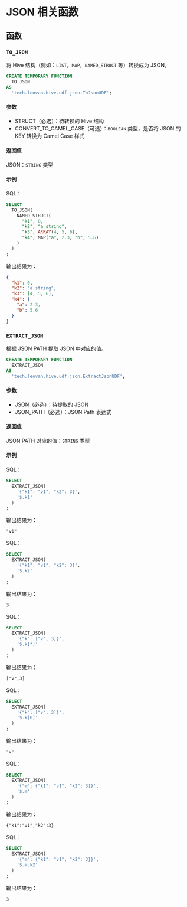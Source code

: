 # JSON 相关函数

## 函数

### `TO_JSON`

将 Hive 结构（例如：`LIST`，`MAP`，`NAMED_STRUCT` 等）转换成为 JSON。

```sql
CREATE TEMPORARY FUNCTION
  TO_JSON
AS
  'tech.leovan.hive.udf.json.ToJsonUDF';
```

#### 参数

- STRUCT（必选）：待转换的 Hive 结构
- CONVERT_TO_CAMEL_CASE（可选）：`BOOLEAN` 类型，是否将 JSON 的 KEY 转换为 Camel Case 样式

#### 返回值

JSON：`STRING` 类型

#### 示例

SQL：

```sql
SELECT
  TO_JSON(
    NAMED_STRUCT(
      "k1", 0,
      "k2", "a string",
      "k3", ARRAY(4, 5, 6),
      "k4", MAP("a", 2.3, "b", 5.6)
    )
  )
;
```

输出结果为：

```json
{
  "k1": 0,
  "k2": "a string",
  "k3": [4, 5, 6],
  "k4": {
    "a": 2.3,
    "b": 5.6
  }
}
```

### `EXTRACT_JSON`

根据 JSON PATH 提取 JSON 中对应的值。

```sql
CREATE TEMPORARY FUNCTION
  EXTRACT_JSON
AS
  'tech.leovan.hive.udf.json.ExtractJsonUDF';
```

#### 参数
- JSON（必选）：待提取的 JSON
- JSON_PATH（必选）：JSON Path 表达式

#### 返回值

JSON PATH 对应的值：`STRING` 类型

#### 示例

SQL：

```sql
SELECT
  EXTRACT_JSON(
    '{"k1": "v1", "k2": 3}',
    '$.k1'
  )
;
```

输出结果为：

```
"v1"
```

SQL：

```sql
SELECT
  EXTRACT_JSON(
    '{"k1": "v1", "k2": 3}',
    '$.k2'
  )
;
```

输出结果为：

```
3
```

SQL：

```sql
SELECT
  EXTRACT_JSON(
    '{"k": ["v", 3]}',
    '$.k[*]'
  )
;
```

输出结果为：

```
["v",3]
```

SQL：

```sql
SELECT
  EXTRACT_JSON(
    '{"k": ["v", 3]}',
    '$.k[0]'
  )
;
```

输出结果为：

```
"v"
```

SQL：

```sql
SELECT
  EXTRACT_JSON(
    '{"m": {"k1": "v1", "k2": 3}}',
    '$.m'
  )
;
```

输出结果为：

```
{"k1":"v1","k2":3}
```

SQL：

```sql
SELECT
  EXTRACT_JSON(
    '{"m": {"k1": "v1", "k2": 3}}',
    '$.m.k2'
  )
;
```

输出结果为：

```
3
```
